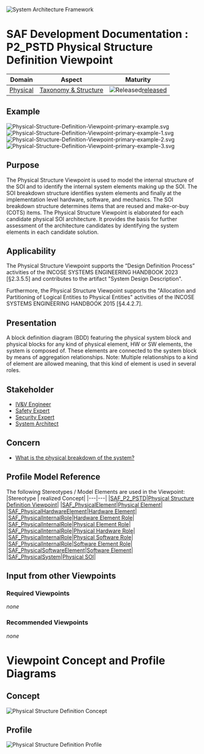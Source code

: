 ![System Architecture Framework](../../diagrams/Banner_SAF.png)
# SAF Development Documentation : **P2_PSTD** Physical Structure Definition Viewpoint
|**Domain**|**Aspect**|**Maturity**|
| --- | --- | --- |
|[Physical](../../domains.md#Domain-Physical)|[Taxonomy & Structure](../../aspects.md#Aspect-Taxonomy-&-Structure)|![Released](../../diagrams/Symbol_confirmed.png )[released](../../using-saf/maturity.md#released)|
## Example
![Physical-Structure-Definition-Viewpoint-primary-example.svg](../../diagrams/vp-examples/Physical-Structure-Definition-Viewpoint-primary-example.svg)
![Physical-Structure-Definition-Viewpoint-primary-example-1.svg](../../diagrams/vp-examples/Physical-Structure-Definition-Viewpoint-primary-example-1.svg)
![Physical-Structure-Definition-Viewpoint-primary-example-2.svg](../../diagrams/vp-examples/Physical-Structure-Definition-Viewpoint-primary-example-2.svg)
![Physical-Structure-Definition-Viewpoint-primary-example-3.svg](../../diagrams/vp-examples/Physical-Structure-Definition-Viewpoint-primary-example-3.svg)
## Purpose
The Physical Structure Viewpoint is used to model the internal structure of the SOI and to identify the internal system elements making up the SOI. The SOI breakdown structure identifies system elements and finally at the implementation level hardware, software, and mechanics. The SOI breakdown structure determines items that are reused and make-or-buy (COTS) items. The Physical Structure Viewpoint is elaborated for each candidate physical SOI architecture. It provides the basis for further assessment of the architecture candidates by identifying the system elements in each candidate solution.
## Applicability
The Physical Structure Viewpoint supports the “Design Definition Process” activities of the INCOSE SYSTEMS ENGINEERING HANDBOOK 2023 [§2.3.5.5] and contributes to the artifact "System Design Description". 

Furthermore, the Physical Structure Viewpoint supports the "Allocation and Partitioning of Logical Entities to Physical Entities" activities of the INCOSE SYSTEMS ENGINEERING HANDBOOK 2015 [§4.4.2.7].
## Presentation
A block definition diagram (BDD) featuring the physical system block and physical blocks for any kind of physical element, HW or SW elements, the system is composed of. These elements are connected to the system block by means of aggregation relationships. 
Note: Multiple relationships to a kind of element are allowed meaning, that this kind of element is used in several roles.

## Stakeholder
* [IV&V Engineer](../../stakeholders.md#IV&V-Engineer)
* [Safety Expert](../../stakeholders.md#Safety-Expert)
* [Security Expert](../../stakeholders.md#Security-Expert)
* [System Architect](../../stakeholders.md#System-Architect)
## Concern
* [What is the physical breakdown of the system?](../../concerns.md#_2021x_2_8710274_1674576759117_113432_23531)
## Profile Model Reference
The following Stereotypes / Model Elements are used in the Viewpoint:
|Stereotype | realized Concept|
|---|---|
|[SAF_P2_PSTD](../../stereotypes.md#saf_p2_pstd)|[Physical Structure Definition Viewpoint](../concept/concepts.md#Physical-Structure-Definition-Viewpoint)|
|[SAF_PhysicalElement](../../stereotypes.md#saf_physicalelement)|[Physical Element](../concept/concepts.md#Physical-Element)|
|[SAF_PhysicalHardwareElement](../../stereotypes.md#saf_physicalhardwareelement)|[Hardware Element](../concept/concepts.md#Hardware-Element)|
|[SAF_PhysicalInternalRole](../../stereotypes.md#saf_physicalinternalrole)|[Hardware Element Role](../concept/concepts.md#Hardware-Element-Role)|
|[SAF_PhysicalInternalRole](../../stereotypes.md#saf_physicalinternalrole)|[Physical Element Role](../concept/concepts.md#Physical-Element-Role)|
|[SAF_PhysicalInternalRole](../../stereotypes.md#saf_physicalinternalrole)|[Physical Hardware Role](../concept/concepts.md#Physical-Hardware-Role)|
|[SAF_PhysicalInternalRole](../../stereotypes.md#saf_physicalinternalrole)|[Physical Software Role](../concept/concepts.md#Physical-Software-Role)|
|[SAF_PhysicalInternalRole](../../stereotypes.md#saf_physicalinternalrole)|[Software Element Role](../concept/concepts.md#Software-Element-Role)|
|[SAF_PhysicalSoftwareElement](../../stereotypes.md#saf_physicalsoftwareelement)|[Software Element](../concept/concepts.md#Software-Element)|
|[SAF_PhysicalSystem](../../stereotypes.md#saf_physicalsystem)|[Physical SOI](../concept/concepts.md#Physical-SOI)|
## Input from other Viewpoints
### Required Viewpoints
*none*
### Recommended Viewpoints
*none*
# Viewpoint Concept and Profile Diagrams
## Concept
![Physical Structure Definition Concept](diagrams/Physical-Structure-Definition-Concept.svg)
## Profile
![Physical Structure Definition Profile](diagrams/Physical-Structure-Definition-Profile.svg)
